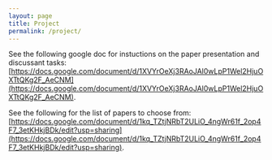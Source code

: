 ```yaml
---
layout: page
title: Project
permalink: /project/
---
```


See the following google doc for instuctions on the paper presentation and discussant tasks: [https://docs.google.com/document/d/1XVYrOeXj3RAoJAl0wLpP1Wel2HjuOXTtQKg2F_AeCNM](https://docs.google.com/document/d/1XVYrOeXj3RAoJAl0wLpP1Wel2HjuOXTtQKg2F_AeCNM). 

See the following for the list of papers to choose from: [https://docs.google.com/document/d/1kq_TZtjNRbT2ULiO_4ngWr61f_2op4F7_3etKHkjBDk/edit?usp=sharing](https://docs.google.com/document/d/1kq_TZtjNRbT2ULiO_4ngWr61f_2op4F7_3etKHkjBDk/edit?usp=sharing).